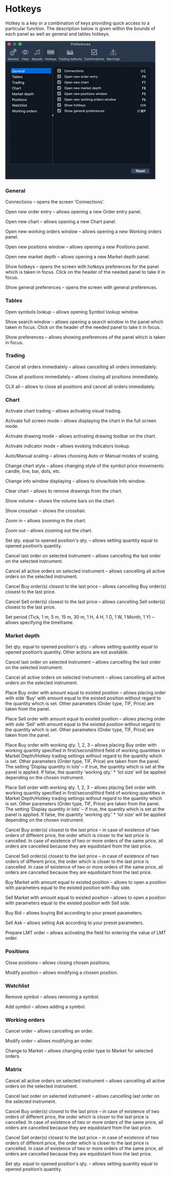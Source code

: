 # Hotkeys

Hotkey is a key or a combination of keys providing quick access to a particular function. The description below is given within the bounds of each panel as well as general and tables hotkeys.

![](../../.gitbook/assets/4%20%285%29.png)

### **General**

Connections – opens the screen ‘Connections’.

Open new order entry – allows opening a new Order entry panel.

Open new chart – allows opening a new Chart panel.

Open new working orders window – allows opening a new Working orders panel.

Open new positions window – allows opening a new Positions panel.

Open new market depth – allows opening a new Market depth panel.

Show hotkeys – opens the screen with hotkeys preferences for the panel which is taken in focus. Click on the header of the needed panel to take it in focus.

Show general preferences – opens the screen with general preferences.

### **Tables**

Open symbols lookup – allows opening Symbol lookup window.

Show search window – allows opening a search window in the panel which taken in focus. Click on the header of the needed panel to take it in focus.

Show preferences – allows showing preferences of the panel which is taken in focus.

### **Trading**

Cancel all orders immediately – allows cancelling all orders immediately.

Close all positions immediately – allows closing all positions immediately.

CLX all – allows to close all positions and cancel all orders immediately.

### **Chart**

Activate chart trading – allows activating visual trading.

Activate full screen mode – allows displaying the chart in the full screen mode.

Activate drawing mode – allows activating drawing toolbar on the chart.

Activate indicator mode – allows evoking Indicators lookup.

Auto/Manual scaling – allows choosing Auto or Manual modes of scaling.

Change chart style – allows changing style of the symbol price movements: candle, line, bar, dots, etc.

Change info window displaying – allows to show/hide Info window.

Clear chart – allows to remove drawings from the chart.

Show volume – shows the volume bars on the chart.

Show crosshair – shows the crosshair.

Zoom in – allows zooming in the chart.

Zoom out – allows zooming out the chart.

Set qty. equal to opened position's qty. – allows setting quantity equal to opened position’s quantity.

Cancel last order on selected instrument – allows cancelling the last order on the selected instrument.

Cancel all active orders on selected instrument – allows cancelling all active orders on the selected instrument.

Cancel Buy order\(s\) closest to the last price – allows cancelling Buy order\(s\) closest to the last price.

Cancel Sell order\(s\) closest to the last price – allows cancelling Sell order\(s\) closest to the last price.

Set period \(Tick, 1 m, 5 m, 15 m, 30 m, 1 H, 4 H, 1 D, 1 W, 1 Month, 1 Y\) – allows specifying the timeframe.

### **Market depth**

Set qty. equal to opened position's qty. – allows setting quantity equal to opened position’s quantity. Other actions are not available.

Cancel last order on selected instrument – allows cancelling the last order on the selected instrument.

Cancel all active orders on selected instrument – allows cancelling all active orders on the selected instrument.

Place Buy order with amount equal to existed position – allows placing order with side ‘Buy’ with amount equal to the existed position without regard to the quantity which is set. Other parameters \(Order type, TIF, Price\) are taken from the panel.

Place Sell order with amount equal to existed position – allows placing order with side ‘Sell’ with amount equal to the existed position without regard to the quantity which is set. Other parameters \(Order type, TIF, Price\) are taken from the panel.

Place Buy order with working qty. 1, 2, 3 – allows placing Buy order with working quantity specified in first/second/third field of working quantities in Market Depth/Hotkey trading settings without regard to the quantity which is set. Other parameters \(Order type, TIF, Price\) are taken from the panel. The setting ‘Display quantity in lots’ – if true, the quantity which is set at the panel is applied. If false, the quantity ‘working qty.’ \* ‘lot size’ will be applied depending on the chosen instrument.

Place Sell order with working qty. 1, 2, 3 – allows placing Sell order with working quantity specified in first/second/third field of working quantities in Market Depth/Hotkey trading settings without regard to the quantity which is set. Other parameters \(Order type, TIF, Price\) are taken from the panel. The setting ‘Display quantity in lots’ – if true, the quantity which is set at the panel is applied. If false, the quantity ‘working qty.’ \* ‘lot size’ will be applied depending on the chosen instrument.

Cancel Buy order\(s\) closest to the last price – in case of existence of two orders of different price, the order which is closer to the last price is cancelled. In case of existence of two or more orders of the same price, all orders are cancelled because they are equidistant from the last price.

Cancel Sell order\(s\) closest to the last price – in case of existence of two orders of different price, the order which is closer to the last price is cancelled. In case of existence of two or more orders of the same price, all orders are cancelled because they are equidistant from the last price.

Buy Market with amount equal to existed position – allows to open a position with parameters equal to the existed position with Buy side.

Sell Market with amount equal to existed position – allows to open a position with parameters equal to the existed position with Sell side.

Buy Bid – allows buying Bid according to your preset parameters.

Sell Ask – allows selling Ask according to your preset parameters.

Prepare LMT order – allows activating the field for entering the value of LMT order.

### **Positions**

Close positions – allows closing chosen positions.

Modify position – allows modifying a chosen position.

### **Watchlist**

Remove symbol – allows removing a symbol.

Add symbol – allows adding a symbol.

### **Working orders**

Cancel order – allows cancelling an order.

Modify order – allows modifying an order.

Change to Market – allows changing order type to Market for selected orders.

### **Matrix**

Cancel all active orders on selected instrument – allows cancelling all active orders on the selected instrument.

Cancel last order on selected instrument – allows cancelling last order on the selected instrument.

Cancel Buy order\(s\) closest to the last price – in case of existence of two orders of different price, the order which is closer to the last price is cancelled. In case of existence of two or more orders of the same price, all orders are cancelled because they are equidistant from the last price.

Cancel Sell order\(s\) closest to the last price – in case of existence of two orders of different price, the order which is closer to the last price is cancelled. In case of existence of two or more orders of the same price, all orders are cancelled because they are equidistant from the last price.

Set qty. equal to opened position's qty. – allows setting quantity equal to opened position’s quantity.

